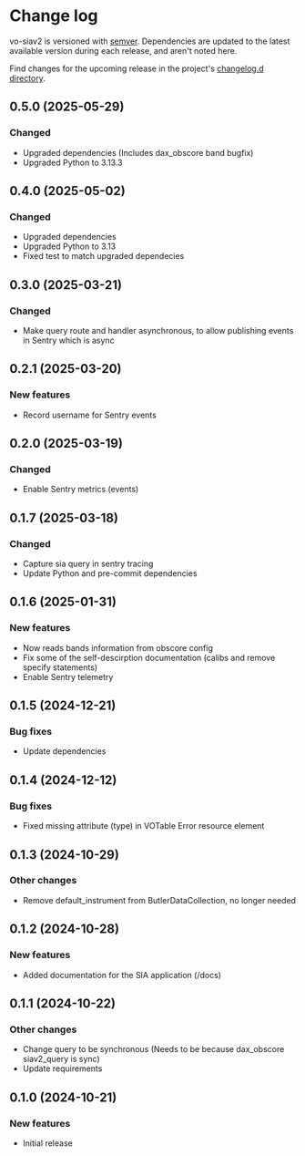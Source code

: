 # Change log

vo-siav2 is versioned with [semver](https://semver.org/).
Dependencies are updated to the latest available version during each release, and aren't noted here.

Find changes for the upcoming release in the project's [changelog.d directory](https://github.com/lsst-sqre/vo-siav2/tree/main/changelog.d/).

<!-- scriv-insert-here -->

<a id='changelog-0.5.0'></a>

## 0.5.0 (2025-05-29)

### Changed

- Upgraded dependencies (Includes dax_obscore band bugfix)
- Upgraded Python to 3.13.3

<a id='changelog-0.4.0'></a>

## 0.4.0 (2025-05-02)

### Changed

- Upgraded dependencies
- Upgraded Python to 3.13
- Fixed test to match upgraded dependecies

<a id='changelog-0.3.0'></a>

## 0.3.0 (2025-03-21)

### Changed

- Make query route and handler asynchronous, to allow publishing events in Sentry which is async


<a id='changelog-0.2.1'></a>

## 0.2.1 (2025-03-20)

### New features

- Record username for Sentry events

<a id='changelog-0.2.0'></a>
## 0.2.0  (2025-03-19)

### Changed

- Enable Sentry metrics (events)

<a id='changelog-0.1.7'></a>
## 0.1.7  (2025-03-18)

### Changed

- Capture sia query in sentry tracing
- Update Python and pre-commit dependencies


<a id='changelog-0.1.6'></a>
## 0.1.6  (2025-01-31)

### New features

- Now reads bands information from obscore config
- Fix some of the self-descirption documentation (calibs and remove specify statements)
- Enable Sentry telemetry

<a id='changelog-0.1.5'></a>
## 0.1.5  (2024-12-21)

### Bug fixes

- Update dependencies

<a id='changelog-0.1.4'></a>
## 0.1.4  (2024-12-12)

### Bug fixes

- Fixed missing attribute (type) in VOTable Error resource element

<a id='changelog-0.1.3'></a>
## 0.1.3  (2024-10-29)

### Other changes

- Remove default_instrument from ButlerDataCollection, no longer needed

<a id='changelog-0.1.2'></a>
## 0.1.2  (2024-10-28)

### New features

- Added documentation for the SIA application (/docs)

<a id='changelog-0.1.1'></a>
## 0.1.1  (2024-10-22)

### Other changes

- Change query to be synchronous (Needs to be because dax_obscore siav2_query is sync)
- Update requirements

<a id='changelog-0.1.0'></a>
## 0.1.0 (2024-10-21)

### New features

- Initial release
